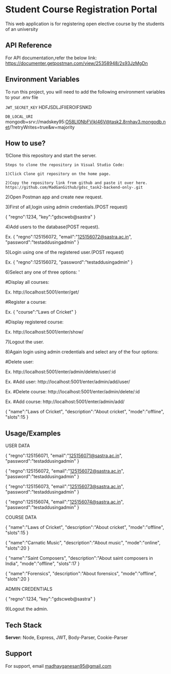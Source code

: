 
# Student Course Registration Portal

This web application is for registering open elective course by the students of an university


## API Reference

For API documentation,refer the below link:
https://documenter.getpostman.com/view/25358948/2s93JzMgDn


## Environment Variables

To run this project, you will need to add the following environment variables to your .env file

`JWT_SECRET_KEY` HDFJSDLJFIIEROIFSNKD

`DB_LOCAL_URI` mongodb+srv://madskey95:O58Ll0NbFVjkl46V@task2.8rnhav3.mongodb.net/?retryWrites=true&w=majority

## How to use?

1)Clone this repository and start the server.

    Steps to clone the repository in Visual Studio Code:
    
    1)Click Clone git repository on the home page.
    
    2)Copy the repository link from github and paste it over here.
    https://github.com/MadGanGithub/gdsc_task2-backend-only-.git

2)Open Postman app and create new request.

3)First of all,login using admin credentials.(POST request)

{
    "regno":1234,
    "key":"gdscweb@sastra"
}

4)Add users to the database(POST request).

Ex.
{
    "regno":125156072,
    "email":"125156072@sastra.ac.in",
    "password":"testaddusingadmin"
}


5)Login using one of the registered user.(POST request)

Ex.
{
    "regno":125156072,
    "password":"testaddusingadmin"
}

6)Select any one of three options:
  '
  
  #Display all courses:
  
  Ex.
  http://localhost:5001/enter/get/

  #Register a course:
  
  Ex.
  {
    "course":"Laws of Cricket"
}

  #Display registered course:
  
  Ex.
  http://localhost:5001/enter/show/


7)Logout the user.

8)Again login using admin credentials and select any of the four options:

#Delete user:

Ex.
http://localhost:5001/enter/admin/delete/user/:id

Ex.
#Add user:
http://localhost:5001/enter/admin/add/user/

Ex.
#Delete course:
http://localhost:5001/enter/admin/delete/:id

Ex.
#Add course:
http://localhost:5001/enter/admin/add/

{
    "name":"Laws of Cricket",
    "description":"About cricket",
    "mode":"offline",
    "slots":15
}


## Usage/Examples

USER DATA

{
    "regno":125156071,
    "email":"125156071@sastra.ac.in",
    "password":"testaddusingadmin"
}

{
    "regno":125156072,
    "email":"125156072@sastra.ac.in",
    "password":"testaddusingadmin"
}

{
    "regno":125156073,
    "email":"125156073@sastra.ac.in",
    "password":"testaddusingadmin"
}

{
    "regno":125156074,
    "email":"125156074@sastra.ac.in",
    "password":"testaddusingadmin"
}

COURSE DATA

{
    "name":"Laws of Cricket",
    "description":"About cricket",
    "mode":"offline",
    "slots":15
}

{
    "name":"Carnatic Music",
    "description":"About music",
    "mode":"online",
    "slots":20
}

{
    "name":"Saint Composers",
    "description":"About saint composers in India",
    "mode":"offline",
    "slots":17
}

{
    "name":"Forensics",
    "description":"About forensics",
    "mode":"offline",
    "slots":20
}

ADMIN CREDENTIALS

{
    "regno":1234,
    "key":"gdscweb@sastra"
}




9)Logout the admin.
## Tech Stack

**Server:** Node, Express, JWT,
 Body-Parser, Cookie-Parser



## Support

For support, email madhavganesan95@gmail.com

